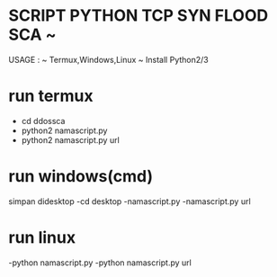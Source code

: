 # SCRIPT PYTHON TCP SYN FLOOD SCA ~

USAGE : 
~ Termux,Windows,Linux
~ Install Python2/3

# run termux
- cd ddossca
- python2 namascript.py
- python2 namascript.py url

# run windows(cmd)
simpan didesktop
-cd desktop
-namascript.py
-namascript.py url

# run linux
-python namascript.py
-python namascript.py url
